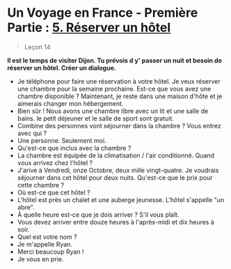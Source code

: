 # Un Voyage en France - Première Partie : <u>5. Réserver un hôtel</u>

> Leçon 14

**Il est le temps de visiter Dijon. Tu prévois d y' passer un nuit et besoin de réserver un hôtel. Créer un dialogue.**

* Je téléphone pour faire une réservation à votre hôtel. Je veux réserver une chambre pour la semaine prochaine. Est-ce que vous avez une chambre disponible ? Maintenant, je reste dans une maison d'hôte et je aimerais changer mon hébergement.
* Bien sûr ! Nous avons une chambre libre avec un lit et une salle de bains. le petit déjeuner et le salle de sport sont gratuit.
* Combine des personnes vont séjourner dans la chambre ? Vous entrez avec qui ?
* Une personne. Seulement moi.
* Qu'est-ce que inclus avec la chambre ?
* La chambre est équipée de la climatisation / l'air conditionné. Quand vous arrivez chez l'hôtel ?
* J'arive à Vendredi, onze Octobre, deux mille vingt-quatre. Je voudrais séjourner dans cet hôtel pour deux nuits. Qu'est-ce que le prix pour cette chambre ?
* Où est-ce que cet hôtel ?
* L'hôtel est près un chalet et une auberge jeunesse. L'hôtel s'appelle "un abre".
* À quelle heure est-ce que je dois arriver ? S'il vous plaît.
* Vous devez arriver entre douze heures à l'après-midi et dix heures à soir.
* Quel est votre nom ?
* Je m'appelle Ryan.
* Merci beaucoup Ryan !
* Je vous en prie.